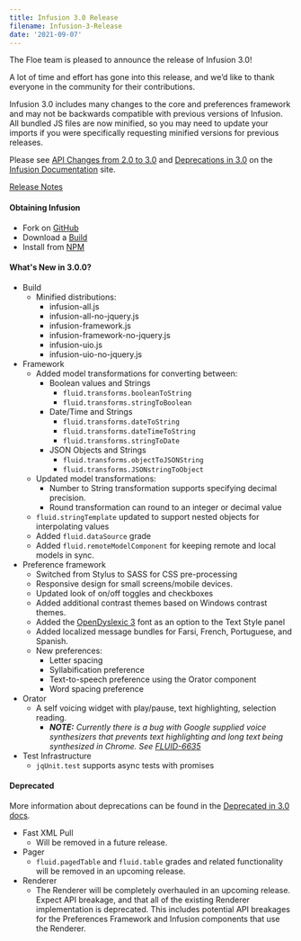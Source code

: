```yaml
---
title: Infusion 3.0 Release
filename: Infusion-3-Release
date: '2021-09-07'
---
```

The Floe team is pleased to announce the release of Infusion 3.0!

A lot of time and effort has gone into this release, and we’d like to thank everyone in the community for their contributions.

Infusion 3.0 includes many changes to the core and preferences framework and may not be backwards compatible with
previous versions of Infusion. All bundled JS files are now minified, so you may need to update your imports if you
were specifically requesting minified versions for previous releases.

Please see [API Changes from 2.0 to 3.0](https://docs.fluidproject.org/infusion/development/apichangesfrom2_0to3_0) and
[Deprecations in 3.0](https://docs.fluidproject.org/infusion/development/deprecatedin3_0) on the
[Infusion Documentation](https://docs.fluidproject.org/infusion/development/) site.

[Release Notes](https://github.com/fluid-project/infusion/blob/v3.0.0/ReleaseNotes.md)

#### Obtaining Infusion

* Fork on [GitHub](https://github.com/fluid-project/infusion)
* Download a [Build](https://github.com/fluid-project/infusion/releases/tag/v3.0.0)
* Install from [NPM](https://www.npmjs.com/package/infusion)

#### What's New in 3.0.0?

* Build
  * Minified distributions:
    * infusion-all.js
    * infusion-all-no-jquery.js
    * infusion-framework.js
    * infusion-framework-no-jquery.js
    * infusion-uio.js
    * infusion-uio-no-jquery.js
* Framework
  * Added model transformations for converting between:
    * Boolean values and Strings
      * `fluid.transforms.booleanToString`
      * `fluid.transforms.stringToBoolean`
    * Date/Time and Strings
      * `fluid.transforms.dateToString`
      * `fluid.transforms.dateTimeToString`
      * `fluid.transforms.stringToDate`
    * JSON Objects and Strings
      * `fluid.transforms.objectToJSONString`
      * `fluid.transforms.JSONstringToObject`
  * Updated model transformations:
    * Number to String transformation supports specifying decimal precision.
    * Round transformation can round to an integer or decimal value
  * `fluid.stringTemplate` updated to support nested objects for interpolating values
  * Added `fluid.dataSource` grade
  * Added `fluid.remoteModelComponent` for keeping remote and local models in sync.
* Preference framework
  * Switched from Stylus to SASS for CSS pre-processing
  * Responsive design for small screens/mobile devices.
  * Updated look of on/off toggles and checkboxes
  * Added additional contrast themes based on Windows contrast themes.
  * Added the [OpenDyslexic 3](https://opendyslexic.org/) font as an option to the Text Style panel
  * Added localized message bundles for Farsi, French, Portuguese, and Spanish.
  * New preferences:
    * Letter spacing
    * Syllabification preference
    * Text-to-speech preference using the Orator component
    * Word spacing preference
* Orator
  * A self voicing widget with play/pause, text highlighting, selection reading.
    * _**NOTE:** Currently there is a bug with Google supplied voice synthesizers that prevents text highlighting and
      long text being synthesized in Chrome. See [FLUID-6635](https://issues.fluidproject.org/browse/FLUID-6635)_
* Test Infrastructure
  * `jqUnit.test` supports async tests with promises

#### Deprecated

More information about deprecations can be found in the
[Deprecated in 3.0 docs](https://docs.fluidproject.org/infusion/development/deprecatedin3_0).

* Fast XML Pull
  * Will be removed in a future release.
* Pager
  * `fluid.pagedTable` and `fluid.table` grades and related functionality will be removed in an upcoming release.
* Renderer
  * The Renderer will be completely overhauled in an upcoming release. Expect API breakage, and that all of the existing
    Renderer implementation is deprecated. This includes potential API breakages for the Preferences Framework and
    Infusion components that use the Renderer.
